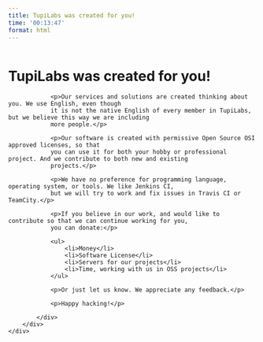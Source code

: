 ```yaml
---
title: TupiLabs was created for you!
time: '00:13:47'
format: html
---
```


<div class="ui basic segment" id="site-content">
    <div class="ui stackable grid container">
        <div class="row">
            <div class="sixteen wide column">
                <h1>TupiLabs was created for you!</h1>

                <p>Our services and solutions are created thinking about you. We use English, even though
                it is not the native English of every member in TupiLabs, but we believe this way we are including
                more people.</p>

                <p>Our software is created with permissive Open Source OSI approved licenses, so that
                you can use it for both your hobby or professional project. And we contribute to both new and existing
                projects.</p>

                <p>We have no preference for programming language, operating system, or tools. We like Jenkins CI,
                but we will try to work and fix issues in Travis CI or TeamCity.</p>

                <p>If you believe in our work, and would like to contribute so that we can continue working for you,
                you can donate:</p>

                <ul>
                    <li>Money</li>
                    <li>Software License</li>
                    <li>Servers for our projects</li>
                    <li>Time, working with us in OSS projects</li>
                </ul>

                <p>Or just let us know. We appreciate any feedback.</p>

                <p>Happy hacking!</p>

            </div>
        </div>
    </div>
</div>

